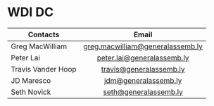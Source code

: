# WDI DC

| Contacts            | Email
| -------------       |:-------------:
| Greg MacWilliam     | greg.macwilliam@generalassemb.ly 
| Peter Lai           | peter.lai@generalassemb.ly 
| Travis Vander Hoop  | travis@generalassemb.ly 
| JD Maresco          | jdm@generalassemb.ly
| Seth Novick         | seth@generalassemb.ly